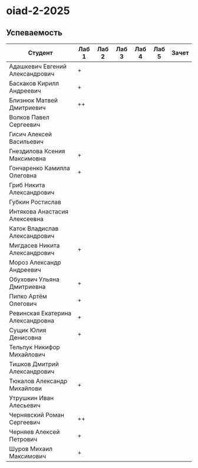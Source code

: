 # oiad-2-2025

## Успеваемость
| Студент                           | Лаб 1 | Лаб 2 | Лаб 3 | Лаб 4 | Лаб 5 | Зачет |
| --------------------------------- | ----- | ----- | ----- | ----- | ----- | ----- |
| Адашкевич Евгений Александрович   |   +   |       |       |       |       |       |
| Баскаков Кирилл Андреевич         |   +   |       |       |       |       |       |
| Близнюк Матвей Дмитриевич         |   ++  |       |       |       |       |       |
| Волков Павел Сергеевич            |       |       |       |       |       |       |
| Гисич Алексей Васильевич          |       |       |       |       |       |       |
| Гнездилова Ксения Максимовна      |   +   |       |       |       |       |       |
| Гончаренко Камилла Олеговна       |   +   |       |       |       |       |       |
| Гриб Никита Александрович         |       |       |       |       |       |       |
| Губкин Ростислав                  |       |       |       |       |       |       |
| Интякова Анастасия Алексеевна     |       |       |       |       |       |       |
| Каток Владислав Александрович     |       |       |       |       |       |       |
| Мигдасев Никита Александрович     |   +   |       |       |       |       |       |
| Мороз Александр Андреевич         |       |       |       |       |       |       |
| Обухович Ульяна Дмитриевна        |   +   |       |       |       |       |       |
| Пипко Артём Олегович              |   +   |       |       |       |       |       |
| Ревинская Екатерина Александровна |   +   |       |       |       |       |       |
| Сущик Юлия Денисовна              |   +   |       |       |       |       |       |
| Тельпук Никифор Михайлович        |       |       |       |       |       |       |
| Тишков Дмитрий Александрович      |       |       |       |       |       |       |
| Тюкалов Александр Михайлови       |   +   |       |       |       |       |       |
| Утрушкин Иван Алесьевич           |       |       |       |       |       |       |
| Чернявский Роман Сергеевич        |   ++  |       |       |       |       |       |
| Черняев Алексей Петрович          |   +   |       |       |       |       |       |
| Шуров Михаил Максимович           |   +   |       |       |       |       |       |
